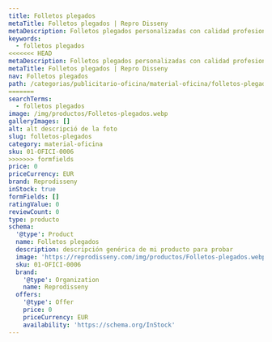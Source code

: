 ```yaml
---
title: Folletos plegados
metaTitle: Folletos plegados | Repro Disseny
metaDescription: Folletos plegados personalizadas con calidad profesional en Cataluña.
keywords:
  - folletos plegados
<<<<<<< HEAD
metaDescription: Folletos plegados personalizadas con calidad profesional en Cataluña.
metaTitle: Folletos plegados | Repro Disseny
nav: Folletos plegados
path: /categorias/publicitario-oficina/material-oficina/folletos-plegados
=======
searchTerms:
  - folletos plegados
image: /img/productos/Folletos-plegados.webp
galleryImages: []
alt: alt descripció de la foto
slug: folletos-plegados
category: material-oficina
sku: 01-OFICI-0006
>>>>>>> formfields
price: 0
priceCurrency: EUR
brand: Reprodisseny
inStock: true
formFields: []
ratingValue: 0
reviewCount: 0
type: producto
schema:
  '@type': Product
  name: Folletos plegados
  description: descripción genérica de mi producto para probar
  image: 'https://reprodisseny.com/img/productos/Folletos-plegados.webp'
  sku: 01-OFICI-0006
  brand:
    '@type': Organization
    name: Reprodisseny
  offers:
    '@type': Offer
    price: 0
    priceCurrency: EUR
    availability: 'https://schema.org/InStock'
---
```


